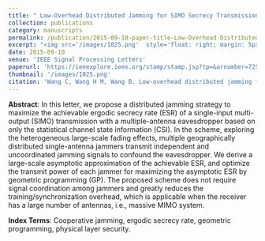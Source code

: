 ```yaml
---
title: " Low-Overhead Distributed Jamming for SIMO Secrecy Transmission with Statistical CSI"
collection: publications
category: manuscripts
permalink: /publication/2015-09-10-paper-title-Low-Overhead Distributed Jamming for SIMO Secrecy Transmission with Statistical CSI.md
excerpt: "<img src='/images/1025.png'  style='float: right; margin: 5px;'>The paper proposes a low-overhead distributed jamming strategy to enhance SIMO secrecy transmission, optimizing jamming power based on statistical CSI for better physical layer security in massive MIMO systems."
date: 2015-09-10
venue: 'IEEE Signal Processing Letters'
paperurl: 'https://ieeexplore.ieee.org/stamp/stamp.jsp?tp=&arnumber=7254134'
thumbnail: '/images/1025.png'
citation: 'Wang C, Wang H M, Wang B. Low-overhead distributed jamming for SIMO secrecy transmission with statistical CSI[J]. IEEE Signal Processing Letters, 2015, 22(12): 2294-2298.'
---
```



**Abstract**: In this letter, we propose a distributed jamming strategy to maximize the achievable ergodic secrecy rate (ESR) of a single-input multi-output (SIMO) transmission with a multiple-antenna eavesdropper based on only the statistical channel state information (CSI). In the scheme, exploring the heterogeneous large-scale fading effects, multiple geographically distributed single-antenna jammers transmit independent and uncoordinated jamming signals to confound the eavesdropper. We derive a large-scale asymptotic approximation of the achievable ESR, and optimize the transmit power of each jammer for maximizing the asymptotic ESR by geometric programming (GP). The proposed scheme does not require signal coordination among jammers and greatly reduces the training/synchronization overhead, which is applicable when the receiver has a large number of antennas, i.e., massive MIMO system.


**Index Terms**: Cooperative jamming, ergodic secrecy rate, geometric programming, physical layer security.
